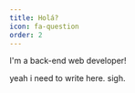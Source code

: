 ```yaml
---
title: Holá?
icon: fa-question
order: 2
---
```


I'm a back-end web developer!

yeah i need to write here. sigh.
